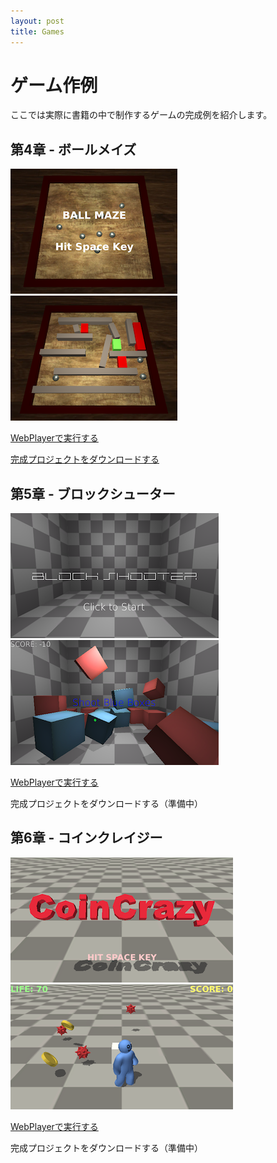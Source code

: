 ```yaml
---
layout: post
title: Games
---
```


# ゲーム作例

ここでは実際に書籍の中で制作するゲームの完成例を紹介します。

## 第4章 - ボールメイズ

[![Screenshot](/images/example1a.png)](/examples/BallMaze.html)
[![Screenshot](/images/example1b.png)](/examples/BallMaze.html)

[WebPlayerで実行する](/examples/BallMaze.html)

[完成プロジェクトをダウンロードする](http://github.com/unity-yb/unity-ballmaze/zipball/master)

## 第5章 - ブロックシューター

[![Screenshot](/images/example2a.png)](/examples/BlockShooter.html)
[![Screenshot](/images/example2b.png)](/examples/BlockShooter.html)

[WebPlayerで実行する](/examples/BlockShooter.html)

完成プロジェクトをダウンロードする（準備中）

## 第6章 - コインクレイジー

[![Screenshot](/images/example3a.png)](/examples/CoinCrazy.html)
[![Screenshot](/images/example3b.png)](/examples/CoinCrazy.html)

[WebPlayerで実行する](/examples/CoinCrazy.html)

完成プロジェクトをダウンロードする（準備中）
